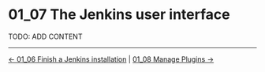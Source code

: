 # 01_07 The Jenkins user interface
TODO: ADD CONTENT

<!-- FooterStart -->
---
[← 01_06 Finish a Jenkins installation](../01_06_finish_a_jenkins_installation/README.md) | [01_08 Manage Plugins →](../01_08_manage_plugins/README.md)
<!-- FooterEnd -->
